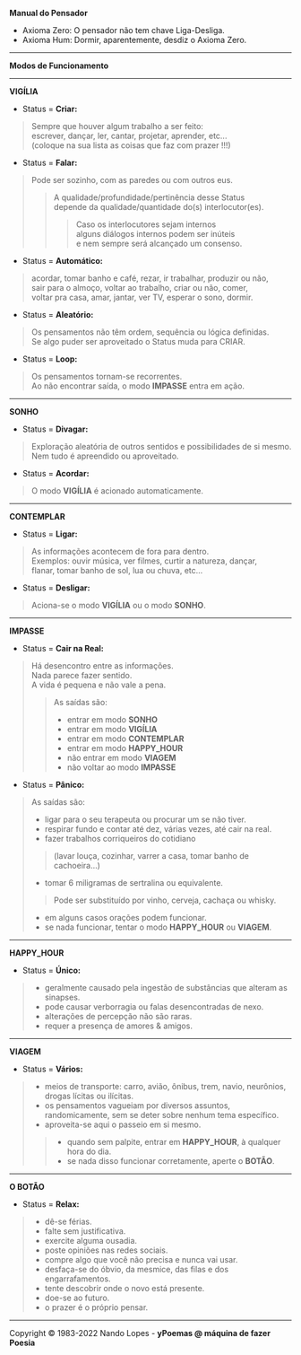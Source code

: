 **Manual do Pensador**  
- Axioma Zero: O pensador não tem chave Liga-Desliga.  
- Axioma Hum: Dormir, aparentemente, desdiz o Axioma Zero.  
___   
**Modos de Funcionamento**  
___  
**VIGÍLIA**  
- Status = **Criar:**  
> Sempre que houver algum trabalho a ser feito:  
> escrever, dançar, ler, cantar, projetar, aprender, etc...  
> (coloque na sua lista as coisas que faz com prazer !!!)  

- Status = **Falar:**  
> Pode ser sozinho, com as paredes ou com outros eus.  
>> A qualidade/profundidade/pertinência desse Status  
>> depende da qualidade/quantidade do(s) interlocutor(es).  
>>> Caso os interlocutores sejam internos  
>>> alguns diálogos internos podem ser inúteis  
>>> e nem sempre será alcançado um consenso.  

- Status = **Automático:**  
> acordar, tomar banho e café, rezar, ir trabalhar, produzir ou não,  
> sair para o almoço, voltar ao trabalho, criar ou não, comer,  
> voltar pra casa, amar, jantar, ver TV, esperar o sono, dormir.  

- Status = **Aleatório:**  
> Os pensamentos não têm ordem, sequência ou lógica definidas.  
> Se algo puder ser aproveitado o Status muda para CRIAR.  

- Status = **Loop:**  
> Os pensamentos tornam-se recorrentes.  
> Ao não encontrar saída, o modo **IMPASSE** entra em ação.  
___   
**SONHO**  
- Status = **Divagar:**  
> Exploração aleatória de outros sentidos e possibilidades de si mesmo.  
> Nem tudo é apreendido ou aproveitado.  

- Status = **Acordar:**  
> O modo **VIGÍLIA** é acionado automaticamente.  
___  
**CONTEMPLAR**  
- Status = **Ligar:**  
> As informações acontecem de fora para dentro.  
> Exemplos: ouvir música, ver filmes, curtir a natureza, dançar,  
> flanar, tomar banho de sol, lua ou chuva, etc...  

- Status = **Desligar:**  
> Aciona-se o modo **VIGÍLIA** ou o modo **SONHO**.  
___  
**IMPASSE**  
- Status = **Cair na Real:**  
> Há desencontro entre as informações.  
> Nada parece fazer sentido.  
> A vida é pequena e não vale a pena.  
>> As saídas são:  
>> - entrar em modo **SONHO**  
>> - entrar em modo **VIGÍLIA**  
>> - entrar em modo **CONTEMPLAR**  
>> - entrar em modo **HAPPY_HOUR**  
>> - não entrar em modo **VIAGEM**  
>> - não voltar ao modo **IMPASSE**  

- Status = **Pânico:**  
> As saídas são:  
> - ligar para o seu terapeuta ou procurar um se não tiver.  
> - respirar fundo e contar até dez, várias vezes, até cair na real.  
> - fazer trabalhos corriqueiros do cotidiano  
>> (lavar louça, cozinhar, varrer a casa, tomar banho de cachoeira...)  
> - tomar 6 miligramas de sertralina ou equivalente.  
>>  Pode ser substituído por vinho, cerveja, cachaça ou whisky.  
> - em alguns casos orações podem funcionar.  
> - se nada funcionar, tentar o modo **HAPPY_HOUR** ou **VIAGEM**.  
___  
**HAPPY_HOUR**  
- Status = **Único:**  
> - geralmente causado pela ingestão de substâncias que alteram as sinapses.  
> - pode causar verborragia ou falas desencontradas de nexo.  
> - alterações de percepção não são raras.  
> - requer a presença de amores & amigos.  
___  
**VIAGEM**  
- Status = **Vários:**  
> - meios de transporte: carro, avião, ônibus, trem, navio, neurônios, drogas lícitas ou ilícitas.  
> - os pensamentos vagueiam por diversos assuntos, randomicamente, sem se deter sobre nenhum tema específico.  
> - aproveita-se aqui o passeio em si mesmo.  
>> - quando sem palpite, entrar em **HAPPY_HOUR**, à qualquer hora do dia.  
>> - se nada disso funcionar corretamente, aperte o **BOTÃO**.  
___  
**O BOTÃO**  
- Status = **Relax:**  
> - dê-se férias.  
> - falte sem justificativa.  
> - exercite alguma ousadia.  
> - poste opiniões nas redes sociais.  
> - compre algo que você não precisa e nunca vai usar.  
> - desfaça-se do óbvio, da mesmice, das filas e dos engarrafamentos.  
> - tente descobrir onde o novo está presente.  
> - doe-se ao futuro.  
> - o prazer é o próprio pensar.  
___
Copyright © 1983-2022 Nando Lopes - **yPoemas @ máquina de fazer Poesia**